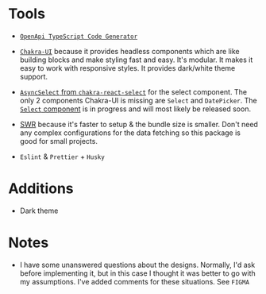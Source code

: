 # Tools

-   [`OpenApi TypeScript Code Generator`](https://www.npmjs.com/package/openapi-typescript-codegen)

-   [`Chakra-UI`](https://chakra-ui.com/getting-started) because it provides headless
    components which are like building blocks and make styling fast and easy. It's
    modular. It makes it easy to work with responsive styles. It provides dark/white
    theme support.

-   [`AsyncSelect` from
    `chakra-react-select`](https://www.npmjs.com/package/chakra-react-select) for
    the select component. The only 2 components Chakra-UI is missing are `Select` and
    `DatePicker`. The [`Select` component](https://github.com/chakra-ui/chakra-ui/pull/6241)
    is in progress and will most likely be released soon.

-   [SWR](https://swr.vercel.app/) because it's faster to setup & the bundle
    size is smaller. Don't need any complex configurations for the data fetching
    so this package is good for small projects. 

-   `Eslint` & `Prettier` + `Husky`

# Additions

-   Dark theme

# Notes

-   I have some unanswered questions about the designs. Normally, I'd ask before
    implementing it, but in this case I thought it was better to go with my
    assumptions. I've added comments for these situations. See `FIGMA`
